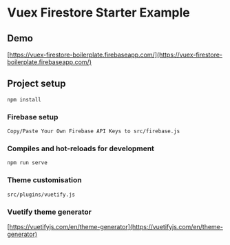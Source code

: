 # Vuex Firestore Starter Example
## Demo
[https://vuex-firestore-boilerplate.firebaseapp.com/](https://vuex-firestore-boilerplate.firebaseapp.com/)
## Project setup
```
npm install
```
### Firebase setup
```
Copy/Paste Your Own Firebase API Keys to src/firebase.js
```
### Compiles and hot-reloads for development
```
npm run serve
```
### Theme customisation
```
src/plugins/vuetify.js
```
### Vuetify theme generator
[https://vuetifyjs.com/en/theme-generator](https://vuetifyjs.com/en/theme-generator)
